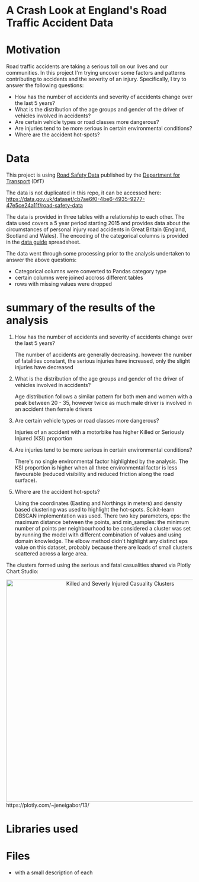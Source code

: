# A Crash Look at England's Road Traffic Accident Data

# Motivation

Road traffic accidents are taking a serious toll on our lives and our communities.
In this project I'm trying uncover some factors and patterns contributing to accidents and the severity of an injury.
Specifically, I try to answer the following questions:
 - How has the number of accidents and severity of accidents change over the last 5 years?
 - What is the distribution of the age groups and gender of the driver of vehicles involved in accidents?
 - Are certain vehicle types or road classes more dangerous?
 - Are injuries tend to be more serious in certain environmental conditions?
 - Where are the accident hot-spots?

# Data
This project is using [Road Safety Data](https://data.gov.uk/dataset/cb7ae6f0-4be6-4935-9277-47e5ce24a11f/road-safety-data) published by the [Department for Transport](https://www.gov.uk/government/organisations/department-for-transport) (DfT)

The data is not duplicated in this repo, it can be accessed here: https://data.gov.uk/dataset/cb7ae6f0-4be6-4935-9277-47e5ce24a11f/road-safety-data

The data is provided in three tables with a relationship to each other. The data used covers a 5 year period starting 2015 and provides data about the circumstances of personal injury road accidents in Great Britain (England, Scotland and Wales). The encoding of the categorical columns is provided in the [data guide](http://data.dft.gov.uk/road-accidents-safety-data/variable%20lookup.xls) spreadsheet.

The data went through some processing prior to the analysis undertaken to answer the above questions:
 - Categorical columns were converted to Pandas category type
 - certain columns were joined accross different tables
 - rows with missing values were dropped

# summary of the results of the analysis

1. How has the number of accidents and severity of accidents change over the last 5 years?

    The number of accidents are generally decreasing. however the number of fatalities constant, the serious injuries have increased, only the slight injuries have decreased
    
2. What is the distribution of the age groups and gender of the driver of vehicles involved in accidents?

    Age distribution follows a similar pattern for both men and women with a peak between 20 - 35, however twice as much male driver is involved in an accident then female drivers
    
3. Are certain vehicle types or road classes more dangerous?

    Injuries of an accident with a motorbike has higher Killed or Seriously Injured (KSI) proportion
    
4. Are injuries tend to be more serious in certain environmental conditions?
    
    There's no single environmental factor highlighted by the analysis. The KSI proportion is higher when all three environmental factor is less favourable (reduced visibility and reduced friction along the road surface).

5. Where are the accident hot-spots?
    
    Using the coordinates (Easting and Northings in meters) and density based clustering was used to highlight the hot-spots.
    Scikit-learn DBSCAN implementation was used. There two key parameters, eps: the maximum distance between the points, and
    min_samples: the minimum number of points per neighbourhood to be considered a cluster was set by running the model with different combination of values and using domain knowledge. 
    The elbow method didn't highlight any distinct eps value on this dataset, probably because there are loads of small clusters scattered across a large area.

The clusters formed using the serious and fatal casualities shared via Plotly Chart Studio:

<div>
    <a href="https://plotly.com/~jeneigabor/13/?share_key=Zjsqt7Jw0Gd3RSvxjk011H" target="_blank" title="Killed and Severly Injured Casuality Clusters" style="display: block; text-align: center;"><img src="https://plotly.com/~jeneigabor/13.png?share_key=Zjsqt7Jw0Gd3RSvxjk011H" alt="Killed and Severly Injured Casuality Clusters" style="max-width: 100%;width: 600px;"  width="600" onerror="this.onerror=null;this.src='https://plotly.com/404.png';" /></a>
</div>
https://plotly.com/~jeneigabor/13/

# Libraries used

# Files 
 - with a small description of each

